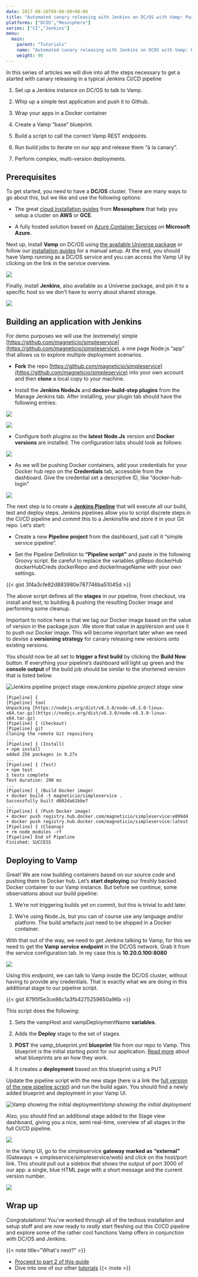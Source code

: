```yaml
---
date: 2017-08-28T09:00:00+00:00
title: "Automated canary releasing with Jenkins on DC/OS with Vamp: Part 1"
platforms: ["DCOS","Mesosphere"]
series: ["CI","Jenkins"]
menu:
  main:
    parent: "Tutorials"
    name: "Automated canary releasing with Jenkins on DCOS with Vamp: Part 1"
    weight: 90
---
```


In this series of articles we will dive into all the steps necessary to get a started with canary releasing in a typical Jenkins CI/CD pipeline

1. Set up a Jenkins instance on DC/OS to talk to Vamp.

1. Whip up a simple test application and push it to Github.

1. Wrap your apps in a Docker container

1. Create a Vamp “base” blueprint.

1. Build a script to call the correct Vamp REST endpoints.

1. Run build jobs to iterate on our app and release them “à la canary”.

1. Perform complex, multi-version deployments.

## Prerequisites

To get started, you need to have a **DC/OS** cluster. There are many ways to go about this, but we like and use the following options:

* The great [cloud installation guides](https://dcos.io/docs/1.9/installing/cloud/) from **Mesosphere** that help you setup a cluster on **AWS** or **GCE**.

* A fully hosted solution based on [Azure Container Services](https://docs.microsoft.com/en-us/azure/container-service/dcos-swarm/container-service-dcos-quickstart) on **Microsoft Azure.**

Next up, install **Vamp** on DC/OS using [the available Universe package](http://vamp.io/documentation/installation/v0.9.5/dcos/#universe-package) or follow our [installation guides](http://vamp.io/documentation/installation/dcos/#custom-install) for a manual setup. At the end, you should have Vamp running as a DC/OS service and you can access the Vamp UI by clicking on the link in the service overview.

![](https://cdn-images-1.medium.com/max/2800/1*0iQP0iwLTQM2fcYMHZLJPQ.png)

Finally, install **Jenkins**, also available as a Universe package, and pin it to a specific host so we don’t have to worry about shared storage.

![](https://cdn-images-1.medium.com/max/2000/1*1f1AQFt6sUYW2-PidESZOA.png)

## Building an application with Jenkins

For demo purposes we will use the (extremely) simple [https://github.com/magneticio/simpleservice](https://github.com/magneticio/simpleservice), a one page Node.js “app” that allows us to explore multiple deployment scenarios.

* **Fork** the repo [https://github.com/magneticio/simpleservice](https://github.com/magneticio/simpleservice) into your own account and then **clone** a local copy to your machine.

* Install the **Jenkins NodeJs** and **docker-build-step plugins** from the Manage Jenkins tab. After installing, your plugin tab should have the following entries:

![](https://cdn-images-1.medium.com/max/2000/1*9YMHXszFV-M_AplssktXpA.png)

![](https://cdn-images-1.medium.com/max/2000/1*m2mj1WvWu8O9ip2S7hkR2A.png)

* Configure both plugins so the **latest** **Node.Js** version and **Docker** **versions** are installed. The configuration tabs should look as follows:

![](https://cdn-images-1.medium.com/max/2140/1*J2tk5da0vk9NuauIdNYR2w.png)

* As we will be pushing Docker containers, add your credentials for your Docker hub repo on the **Credentials** tab, accessible from the dashboard. Give the credential set a descriptive ID, like “docker-hub-login”

![](https://cdn-images-1.medium.com/max/2074/1*Ql5aUb0MwYZ_Y3fFaetSsg.png)

The next step is to create a [**Jenkins Pipeline**](https://jenkins.io/doc/book/pipeline/) that will execute all our build, test and deploy steps. Jenkins pipelines allow you to script discrete steps in the CI/CD pipeline and commit this to a Jenkinsfile and store it in your Git repo. Let’s start:

* Create a new **Pipeline project** from the dashboard, just call it “simple service pipeline”.

* Set the Pipeline Definition to **“Pipeline script”** and paste in the following Groovy script. Be careful to replace the variables gitRepo dockerHub dockerHubCreds dockerRepo and dockerImageName with your own settings.

{{< gist 3f4a3cfe82d883980e787746ba51045d >}}

The above script defines all the **stages** in our pipeline, from checkout, via install and test, to building & pushing the resulting Docker image and performing some cleanup.

Important to notice here is that we tag our Docker image based on the value of version in the package.json .We store that value in appVersion and use it to push our Docker image. This will become important later when we need to devise a **versioning strategy** for canary releasing new versions onto existing versions.

You should now be all set to **trigger a first build** by clicking the **Build Now** button. If everything your pipeline’s dashboard will light up green and the **console output** of the build job should be similar to the shortened version that is listed below.

![Jenkins pipeline project stage view](https://cdn-images-1.medium.com/max/2328/1*9avIcICZSryFS3dWprpGdA.png)*Jenkins pipeline project stage view*

    [Pipeline] {
    [Pipeline] tool
    Unpacking [https://nodejs.org/dist/v8.3.0/node-v8.3.0-linux-x64.tar.gz](https://nodejs.org/dist/v8.3.0/node-v8.3.0-linux-x64.tar.gz)
    [Pipeline] { (Checkout)
    [Pipeline] git
    Cloning the remote Git repository
    ...
    [Pipeline] { (Install)
    + npm install
    added 256 packages in 9.27s
    ...
    [Pipeline] { (Test)
    + npm test
    1 tests complete
    Test duration: 290 ms
    ...
    [Pipeline] { (Build Docker image)
    + docker build -t magneticio/simpleservice .
    Successfully built d602da61bbe7
    ...
    [Pipeline] { (Push Docker image)
    + docker push registry.hub.docker.com/magneticio/simpleservice:e899d4
    + docker push registry.hub.docker.com/magneticio/simpleservice:latest
    [Pipeline] { (Cleanup)
    + rm node_modules -rf
    [Pipeline] End of Pipeline
    Finished: SUCCESS

## Deploying to Vamp

Great! We are now building containers based on our source code and pushing them to Docker hub. Let’s **start** **deploying** our freshly backed Docker container to our Vamp instance. But before we continue, some observations about our build pipeline:

1. We’re not triggering builds yet on commit, but this is trivial to add later.

1. We’re using Node.Js, but you can of course use any language and/or platform. The build artefacts just need to be shipped in a Docker container.

With that out of the way, we need to get Jenkins talking to Vamp, for this we need to get the **Vamp** **service** **endpoint** in the DC/OS network. Grab it from the service configuration tab. In my case this is **10.20.0.100:8080**

![](https://cdn-images-1.medium.com/max/2000/1*x4NmnxQUVqlWog78tXfxsw.png)

Using this endpoint, we can talk to Vamp inside the DC/OS cluster, without having to provide any credentials. That is exactly what we are doing in this additional stage to our pipeline script.

 {{< gist 8795f5e3ce86c1a3fb4275259650a96b >}} 

This script does the following:

1. Sets the vampHost and vampDeploymentName **variables**.

1. Adds the **Deploy** stage to the set of stages.

1. **POST** the vamp_blueprint.yml **blueprint** file from our repo to Vamp. This blueprint is the initial starting point for our application. [Read more](http://vamp.io/documentation/using-vamp/blueprints/) about what blueprints are an how they work.

1. It creates a **deployment** based on this blueprint using a PUT

Update the pipeline script with the new stage (here is a link the [full version of the new pipeline script](https://gist.github.com/tnolet/78b7c9f54020ada56dd4f1ceac6cd9d1)) and run the build again. You should find a newly added blueprint and deployment in your Vamp UI.

![Vamp showing the initial deployment](https://cdn-images-1.medium.com/max/2212/1*aJ-gMfLA2RL9WESOl-tttA.png)*Vamp showing the initial deployment*

Also, you should find an additional stage added to the Stage view dashboard, giving you a nice, semi real-time, overview of all stages in the full CI/CD pipeline.

![](https://cdn-images-1.medium.com/max/2614/1*F9H9vQ2iFrVf0cPKPoA69w.png)

In the Vamp UI, go to the simpleservice **gateway** **marked** **as** **“external”** (Gateways → simpleservice/simpleservice/web) and click on the host/port link. This should pull out a sidebox that shows the output of port 3000 of our app: a single, blue HTML page with a short message and the current version number.

![](https://cdn-images-1.medium.com/max/2740/1*G363jKVbMm72UjVXgF70rw.png)

## Wrap up

Congratulations! You’ve worked through all of the tedious installation and setup stuff and are now ready to *really* start fleshing out this CI/CD pipeline and explore some of the rather cool functions Vamp offers in conjunction with DC/OS and Jenkins.

{{< note title="What's next?" >}}
* [Proceed to part 2 of this guide](/documentation/tutorials/vamp-jenkins-docs-pt2)
* Dive into one of our other [tutorials](/documentation/tutorials/overview)
{{< /note >}}
